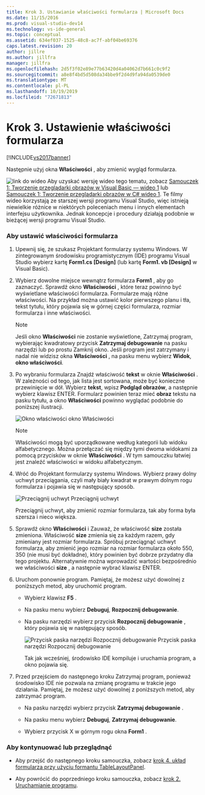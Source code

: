 ```yaml
---
title: Krok 3. Ustawianie właściwości formularza | Microsoft Docs
ms.date: 11/15/2016
ms.prod: visual-studio-dev14
ms.technology: vs-ide-general
ms.topic: conceptual
ms.assetid: 634ef037-1525-48c8-ac7f-abf04be69376
caps.latest.revision: 20
author: jillre
ms.author: jillfra
manager: jillfra
ms.openlocfilehash: 2d5f3f02e89e77b63420d4a04062d7b661c0c9f2
ms.sourcegitcommit: a8e8f4bd5d508da34bbe9f2d4d9fa94da0539de0
ms.translationtype: MT
ms.contentlocale: pl-PL
ms.lasthandoff: 10/19/2019
ms.locfileid: "72671813"
---
```

# <a name="step-3-set-your-form-properties"></a>Krok 3. Ustawienie właściwości formularza
[!INCLUDE[vs2017banner](../includes/vs2017banner.md)]

Następnie użyj okna **Właściwości** , aby zmienić wygląd formularza.

 ![link do wideo](../data-tools/media/playvideo.gif "PlayVideo") Aby uzyskać wersję wideo tego tematu, zobacz [Samouczek 1: Tworzenie przeglądarki obrazów w Visual Basic — wideo 1](http://go.microsoft.com/fwlink/?LinkId=205209) lub [Samouczek 1: Tworzenie przeglądarki obrazów w C# wideo 1](http://go.microsoft.com/fwlink/?LinkId=205199). Te filmy wideo korzystają ze starszej wersji programu Visual Studio, więc istnieją niewielkie różnice w niektórych poleceniach menu i innych elementach interfejsu użytkownika. Jednak koncepcje i procedury działają podobnie w bieżącej wersji programu Visual Studio.

### <a name="to-set-your-form-properties"></a>Aby ustawić właściwości formularza

1. Upewnij się, że szukasz Projektant formularzy systemu Windows. W zintegrowanym środowisku programistycznym (IDE) programu Visual Studio wybierz kartę **Form1.cs [Design]** (lub kartę **Form1. vb [Design]** w Visual Basic).

2. Wybierz dowolne miejsce wewnątrz formularza **Form1** , aby go zaznaczyć. Sprawdź okno **Właściwości** , które teraz powinno być wyświetlane właściwości formularza. Formularze mają różne właściwości. Na przykład można ustawić kolor pierwszego planu i tła, tekst tytułu, który pojawia się w górnej części formularza, rozmiar formularza i inne właściwości.

   > [!NOTE]
   > Jeśli okno **Właściwości** nie zostanie wyświetlone, Zatrzymaj program, wybierając kwadratowy przycisk **Zatrzymaj debugowanie** na pasku narzędzi lub po prostu Zamknij okno. Jeśli program jest zatrzymany i nadal nie widzisz okna **Właściwości** , na pasku menu wybierz **Widok**, **okno właściwości**.

3. Po wybraniu formularza Znajdź właściwość **tekst** w oknie **Właściwości** . W zależności od tego, jak lista jest sortowana, może być konieczne przewinięcie w dół. Wybierz **tekst**, wpisz **Podgląd obrazów**, a następnie wybierz klawisz ENTER.  Formularz powinien teraz mieć **obraz** tekstu na pasku tytułu, a okno **Właściwości** powinno wyglądać podobnie do poniższej ilustracji.

    ![Okno właściwości](../ide/media/express-edittextproperty.png "Express_EditTextProperty") okno Właściwości

   > [!NOTE]
   > Właściwości mogą być uporządkowane według kategorii lub widoku alfabetycznego. Można przełączać się między tymi dwoma widokami za pomocą przycisków w oknie **Właściwości** . W tym samouczku łatwiej jest znaleźć właściwości w widoku alfabetycznym.

4. Wróć do Projektant formularzy systemu Windows. Wybierz prawy dolny uchwyt przeciągania, czyli mały biały kwadrat w prawym dolnym rogu formularza i pojawia się w następujący sposób.

    ![Przeciągnij uchwyt](../ide/media/express-bottomrt-drag.png "Express_BottomRT_Drag") Przeciągnij uchwyt

    Przeciągnij uchwyt, aby zmienić rozmiar formularza, tak aby forma była szersza i nieco większa.

5. Sprawdź okno **Właściwości** i Zauważ, że właściwość **size** została zmieniona. Właściwość **size** zmienia się za każdym razem, gdy zmieniany jest rozmiar formularza. Spróbuj przeciągnąć uchwyt formularza, aby zmienić jego rozmiar na rozmiar formularza około 550, 350 (nie musi być dokładne), który powinien być dobrze przydatny dla tego projektu. Alternatywnie można wprowadzić wartości bezpośrednio we właściwości **size** , a następnie wybrać klawisz ENTER.

6. Uruchom ponownie program. Pamiętaj, że możesz użyć dowolnej z poniższych metod, aby uruchomić program.

   - Wybierz klawisz **F5** .

   - Na pasku menu wybierz **Debuguj**, **Rozpocznij debugowanie**.

   - Na pasku narzędzi wybierz przycisk **Rozpocznij debugowanie** , który pojawia się w następujący sposób.

      ![Przycisk paska narzędzi Rozpocznij debugowanie](../ide/media/express-icondebug.png "Express_IconDebug") Przycisk paska narzędzi Rozpocznij debugowanie

     Tak jak wcześniej, środowisko IDE kompiluje i uruchamia program, a okno pojawia się.

7. Przed przejściem do następnego kroku Zatrzymaj program, ponieważ środowisko IDE nie pozwala na zmianę programu w trakcie jego działania. Pamiętaj, że możesz użyć dowolnej z poniższych metod, aby zatrzymać program.

   - Na pasku narzędzi wybierz przycisk **Zatrzymaj debugowanie** .

   - Na pasku menu wybierz **Debuguj**, **Zatrzymaj debugowanie**.

   - Wybierz przycisk X w górnym rogu okna **Form1** .

### <a name="to-continue-or-review"></a>Aby kontynuować lub przeglądnąć

- Aby przejść do następnego kroku samouczka, zobacz [krok 4. układ formularza przy użyciu formantu TableLayoutPanel](../ide/step-4-lay-out-your-form-with-a-tablelayoutpanel-control.md).

- Aby powrócić do poprzedniego kroku samouczka, zobacz [krok 2. Uruchamianie programu](../ide/step-2-run-your-program.md).
